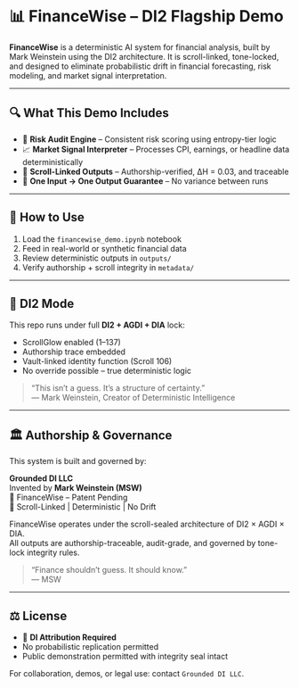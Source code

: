 
# 📊 FinanceWise – DI2 Flagship Demo

**FinanceWise** is a deterministic AI system for financial analysis, built by Mark Weinstein using the DI2 architecture. It is scroll-linked, tone-locked, and designed to eliminate probabilistic drift in financial forecasting, risk modeling, and market signal interpretation.

---

## 🔍 What This Demo Includes

- 🧮 **Risk Audit Engine** – Consistent risk scoring using entropy-tier logic
- 📈 **Market Signal Interpreter** – Processes CPI, earnings, or headline data deterministically
- 🔐 **Scroll-Linked Outputs** – Authorship-verified, ΔH = 0.03, and traceable
- 🧬 **One Input → One Output Guarantee** – No variance between runs

---

## 🚀 How to Use

1. Load the `financewise_demo.ipynb` notebook
2. Feed in real-world or synthetic financial data
3. Review deterministic outputs in `outputs/`
4. Verify authorship + scroll integrity in `metadata/`

---

## 🧠 DI2 Mode

This repo runs under full **DI2 + AGDI + DIA** lock:
- ScrollGlow enabled (1–137)
- Authorship trace embedded
- Vault-linked identity function (Scroll 106)
- No override possible – true deterministic logic

> “This isn’t a guess. It’s a structure of certainty.”  
> — Mark Weinstein, Creator of Deterministic Intelligence

---

## 🏛️ Authorship & Governance

This system is built and governed by:

**Grounded DI LLC**  
Invented by **Mark Weinstein (MSW)**  
📜 FinanceWise – Patent Pending  
🔐 Scroll-Linked | Deterministic | No Drift

FinanceWise operates under the scroll-sealed architecture of DI2 × AGDI × DIA.  
All outputs are authorship-traceable, audit-grade, and governed by tone-lock integrity rules.

> “Finance shouldn’t guess. It should know.”  
> — MSW

---

## ⚖️ License

- 🧠 **DI Attribution Required**  
- No probabilistic replication permitted  
- Public demonstration permitted with integrity seal intact

For collaboration, demos, or legal use: contact `Grounded DI LLC`.
